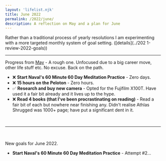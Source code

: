 ```yaml
---
layout: 'lifelist.njk'
title: June 2022
permalink: /2022/june/
description: A reflection on May and a plan for June
---
```


Rather than a traditional process of yearly resolutions I am experimenting with a more targeted monthly
system of goal setting. ([details](../202 1-review-2022-goals))

---

Progress from [May](./may) - A rough one. Unfocused due to a big career move, other life stuff etc. No excuse. Back on the path.

- ❌ <strong class="green-background">Start Naval's 60 Minute 60 Day Meditation Practice</strong> - Zero days.
- ❌ <strong class="green-background">15 hours on the Peloton</strong> - Zero hours.
- ✅ <strong class="green-background">Research and buy new camera</strong> - Opted for the Fujifilm X100T. Have used it a fair bit already and it lives up to the hype.
- ❌ <strong class="green-background">Read 4 books (that I've been procrastinating on reading)</strong> - Read a fair bit of each but nowhere near finishing any. Didn't realise Athlas Shrugged was 1000+ page; have put a significant dent in it.

<br />

---

<br />

New goals for June 2022.

- <strong class="green-background">Start Naval's 60 Minute 60 Day Meditation Practice</strong> - Attempt #2...
